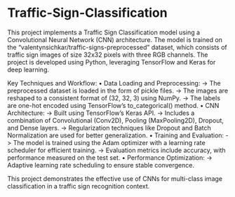 # Traffic-Sign-Classification

This project implements a Traffic Sign Classification model using a Convolutional Neural Network (CNN) architecture. The model is trained on the “valentynsichkar/traffic-signs-preprocessed” dataset, which consists of traffic sign images of size 32x32 pixels with three RGB channels. The project is developed using Python, leveraging TensorFlow and Keras for deep learning.

Key Techniques and Workflow:
	•	Data Loading and Preprocessing:
	    -> The preprocessed dataset is loaded in the form of pickle files.
	    -> The images are reshaped to a consistent format of (32, 32, 3) using NumPy.
	    -> The labels are one-hot encoded using TensorFlow’s to_categorical() method.
	•	CNN Architecture:
	    -> Built using TensorFlow’s Keras API.
	    -> Includes a combination of Convolutional (Conv2D), Pooling (MaxPooling2D), Dropout, and Dense layers.
	    -> Regularization techniques like Dropout and Batch Normalization are used for better generalization.
	• Training and Evaluation:
	    -> The model is trained using the Adam optimizer with a learning rate scheduler for efficient training.
	    -> Evaluation metrics include accuracy, with performance measured on the test set.
	•	Performance Optimization:
	    -> Adaptive learning rate scheduling to ensure stable convergence.

This project demonstrates the effective use of CNNs for multi-class image classification in a traffic sign recognition context.
